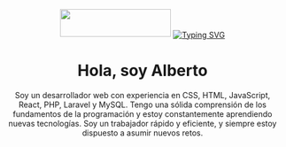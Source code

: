 <div id="Header" align="center">
  <img src="https://media.giphy.com/media/Qb2bw6UC2zQuwdtCDl/giphy.gif" alt="" width="200" height="50"  >
  <a href="https://git.io/typing-svg"><img src="https://readme-typing-svg.demolab.com?font=Segoe+Script&pause=1002&color=6660FF&background=D5D5D500&center=falso&vCenter=falso&repeat=verdadero&width=435&lines=%C2%A1Hi!+I'm+Albert+Welcome..." alt="Typing SVG"  align="center"/></a>
 

# Hola, soy Alberto

Soy un desarrollador web con experiencia en CSS, HTML, JavaScript, React, PHP, Laravel y MySQL. Tengo una sólida comprensión de los fundamentos de la programación y estoy constantemente aprendiendo nuevas tecnologías. Soy un trabajador rápido y eficiente, y siempre estoy dispuesto a asumir nuevos retos.




